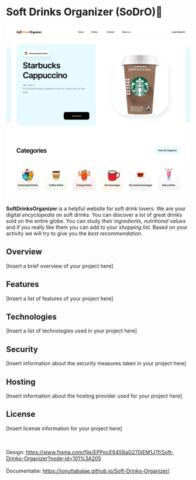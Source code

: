 # Soft Drinks Organizer (SoDrO)🥤

![SoftDrinkOrganizer](HomePage.png)

**SoftDrinksOrganizer** is a helpful website for soft drink lovers. We are your digital _encyclopedia_ on soft drinks.  You can discover a lot of great drinks sold on the entire globe. You can study their _ingredients_, _nutritional values_ and if you really like them you can add to your _shopping list_. Based on your activity we will try to give you the _best recommendation_.
## Overview

[Insert a brief overview of your project here]

## Features

[Insert a list of features of your project here]

## Technologies

[Insert a list of technologies used in your project here]

## Security

[Insert information about the security measures taken in your project here]

## Hosting

[Insert information about the hosting provider used for your project here]

## License

[Insert license information for your project here]

\
\
Design: https://www.figma.com/file/EPPpcE64S6aG270jEM1J7f/Soft-Drinks-Organizer?node-id=101%3A205 \
\
Documentatie: https://ionuttabalae.github.io/Soft-Drinks-Organizer/
